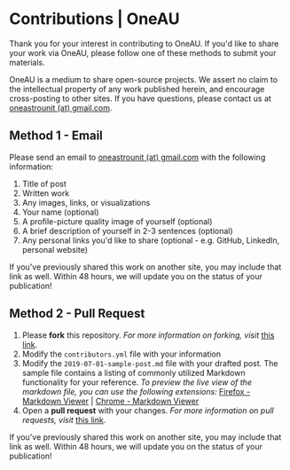 # Contributions | OneAU
Thank you for your interest in contributing to OneAU. If you'd like to share your work via OneAU, please follow one of these methods to submit your materials.

OneAU is a medium to share open-source projects. We assert no claim to the intellectual property of any work published herein, and encourage cross-posting to other sites. If you have questions, please contact us at [oneastrounit (at) gmail.com](mailto:oneastrounit@gmail.com).

## Method 1 - Email
Please send an email to [oneastrounit (at) gmail.com](mailto:oneastrounit@gmail.com) with the following information:

1. Title of post
2. Written work
3. Any images, links, or visualizations
4. Your name (optional)
5. A profile-picture quality image of yourself (optional)
6. A brief description of yourself in 2-3 sentences (optional)
7. Any personal links you'd like to share (optional - e.g. GitHub, LinkedIn, personal website)

If you've previously shared this work on another site, you may include that link as well. Within 48 hours, we will update you on the status of your publication!

## Method 2 - Pull Request

1. Please **fork** this repository. *For more information on forking, visit* [this link](https://guides.github.com/activities/forking/).
2. Modify the `contributors.yml` file with your information
3. Modify the `2019-07-01-sample-post.md` file with your drafted post. The sample file contains a listing of commonly utilized Markdown functionality for your reference. 
*To preview the live view of the markdown file, you can use the following extensions:* [Firefox - Markdown Viewer](https://addons.mozilla.org/en-US/firefox/addon/gitlab-markdown-viewer) | [Chrome - Markdown Viewer](https://chrome.google.com/webstore/detail/markdown-preview-plus/febilkbfcbhebfnokafefeacimjdckgl)
4. Open a **pull request** with your changes. *For more information on pull requests, visit* [this link](https://help.github.com/en/articles/creating-a-pull-request-from-a-fork).

If you've previously shared this work on another site, you may include that link as well. Within 48 hours, we will update you on the status of your publication!
